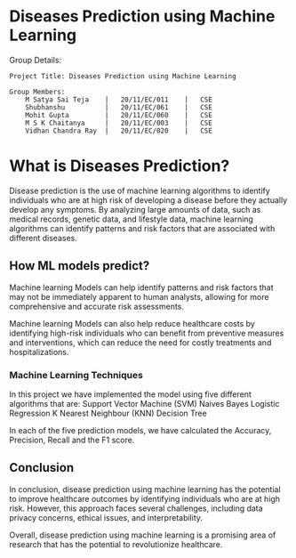 # Diseases Prediction using Machine Learning

Group Details: 

	Project Title: Diseases Prediction using Machine Learning

	Group Members:
		M Satya Sai Teja  	|	20/11/EC/011	|	CSE
		Shubhanshu	      	|	20/11/EC/061	|	CSE
		Mohit Gupta	      	|	20/11/EC/060	|	CSE
		M S K Chaitanya	  	|	20/11/EC/003	|	CSE
		Vidhan Chandra Ray	|	20/11/EC/020	|	CSE
		
		
# What is Diseases Prediction?
Disease prediction is the use of machine learning algorithms to identify individuals who are at high risk of developing a disease before they actually develop any symptoms. By analyzing large amounts of data, such as medical records, genetic data, and lifestyle data, machine learning algorithms can identify patterns and risk factors that are associated with different diseases. 

## How ML models predict?
Machine learning Models can help identify patterns and risk factors that may not be immediately apparent to human analysts, allowing for more comprehensive and accurate risk assessments.

Machine learning Models can also help reduce healthcare costs by identifying high-risk individuals who can benefit from preventive measures and interventions, which can reduce the need for costly treatments and hospitalizations.

### Machine Learning Techniques

In this project we have implemented the model using five different algorithms that are:
Support Vector Machine (SVM)
Naives Bayes
Logistic Regression
K Nearest Neighbour (KNN)
Decision Tree

In each of the five prediction models, we have calculated the Accuracy, Precision, Recall and the F1 score.  

## Conclusion

In conclusion, disease prediction using machine learning has the potential to improve healthcare outcomes by identifying individuals who are at high risk. However, this approach faces several challenges, including data privacy concerns, ethical issues, and interpretability. 

Overall, disease prediction using machine learning is a promising area of research that has the potential to revolutionize healthcare.
